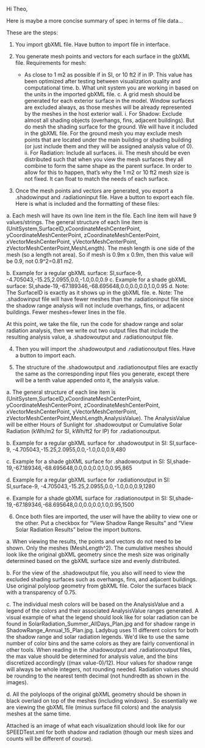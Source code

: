 Hi Theo,

Here is maybe a more concise summary of spec in terms of file data…

These are the steps:

 1. You import gbXML file. Have button to import file in interface.
 
 2. You generate mesh points and vectors for each surface in the gbXML file. Requirements for mesh:
      - As close to 1 m2 as possible if in SI, or 10 ft2 if in IP. This value has been optimized after testing between visualization quality and computational time.
	 b.	What unit system you are working in based on the units in the imported gbXML file.
	 c.	A grid mesh should be generated for each exterior surface in the model. Window surfaces are excluded always, as those meshes will be already represented by the meshes in the host exterior wall.
	 i.	For Shadow: Exclude almost all shading objects (overhangs, fins, adjacent buildings). But do mesh the shading surface for the ground. We will have it included in the gbXML file. For the ground mesh you may exclude mesh points that are located under the main building or shading building (or just include them and they will be assigned analysis value of 0).
	 ii.	For Radiation: Include all surfaces.
	 iii.	The mesh should be even distributed such that when you view the mesh surfaces they all combine to form the same shape as the parent surface. In order to allow for this to happen, that’s why the 1 m2 or 10 ft2 mesh size is not fixed. It can float to match the needs of each surface.
 
 3.	Once the mesh points and vectors are generated,  you export a .shadowinput and .radiationinput file. Have a button to export each file. Here is what is included and the formatting of these files:
 
  a.	Each mesh will have its own line item in the file. Each line item will have 9 values/strings. The general structure of each line item is (UnitSystem,SurfaceID,xCoordinateMeshCenterPoint, yCoordinateMeshCenterPoint, zCoordinateMeshCenterPoint, xVectorMeshCenterPoint, yVectorMeshCenterPoint, zVectorMeshCenterPoint,MeshLength). The mesh length is one side of the mesh (so a length not area). So if mesh is 0.9m x 0.9m, then this value will be 0.9, not 0.9^2=0.81 m2.

  b.	Example for a regular gbXML surface: SI,surface-9, -4.705043,-15.25,2.0955,0.0,-1.0,0.0,0.9
  c.	Example for a shade gbXML surface: SI,shade-19,-67.189346,-68.695648,0.0,0.0,0.0,1.0,0.95
  d.	Note: The SurfaceID is exactly as it shows up in the gbXML file.
  e.	Note: The .shadowinput file will have fewer meshes than the .radiationinput file since the shadow range analysis will not include overhangs, fins, or adjacent buildings. Fewer meshes=fewer lines in the file.

  At this point, we take the file, run the code for shadow range and solar radiation analysis, then we write out two output files that include the resulting analysis value, a .shadowoutput and .radiationoutput file.

 4.	Then you will import the .shadowoutput and .radiationoutput files. Have a button to import each.
  
 5.	The structure of the .shadowoutput and .radiationoutput files are exactly the same as the corresponding input files you generate, except there will be a tenth value appended onto it, the analysis value.
  
   a.	The general structure of each line item is (UnitSystem,SurfaceID,xCoordinateMeshCenterPoint, yCoordinateMeshCenterPoint, zCoordinateMeshCenterPoint, xVectorMeshCenterPoint, yVectorMeshCenterPoint, zVectorMeshCenterPoint,MeshLength,AnalysisValue). The AnalysisValue will be either Hours of Sunlight for .shadowoutput or Cumulative Solar Radiation (kWh/m2 for SI, kWh/ft2 for IP) for .radiationoutput.

   b.	Example for a regular gbXML surface for .shadowoutput in SI: SI,surface-9, -4.705043,-15.25,2.0955,0.0,-1.0,0.0,0.9,480

   c.	Example for a shade gbXML surface for .shadowoutput in SI:  SI,shade-19,-67.189346,-68.695648,0.0,0.0,0.0,1.0,0.95,865

   d.	Example for a regular gbXML surface for .radiationoutput in SI: SI,surface-9, -4.705043,-15.25,2.0955,0.0,-1.0,0.0,0.9,1280

   e.	Example for a shade gbXML surface for .radiationoutput in SI:  SI,shade-19,-67.189346,-68.695648,0.0,0.0,0.0,1.0,0.95,1500

 6.	Once both files are imported, the user will have the ability to view one or the other. Put a checkbox for “View Shadow Range Results” and “View Solar Radiation Results” below the import buttons.

  a.	When viewing the results, the points and vectors do not need to be shown. Only the meshes (MeshLength^2). The cumulative meshes should look like the original gbXML geometry since the mesh size was originally determined based on the gbXML surface size and evenly distributed.

  b.	For the view of the .shadowoutput file, you also will need to view the excluded shading surfaces such as overhangs, fins, and adjacent buildings. Use original polyloop geometry from gbXML file. Color the surfaces black with a transparency of 0.75.

  c.	The individual mesh colors will be based on the AnalysisValue and a legend of the colors and their associated AnalysisValue ranges generated. A visual example of what the legend should look like for solar radiation can be found in SolarRadiation_Summer_AllDays_Plan.jpg and for shadow range in ShadowRange_Annual_15_Plan.jpg. Ladybug uses 11 different colors for both the shadow range and solar radiation legends. We'd like to use the same number of color bins and the same colors as they are fairly conventional in other tools. When reading in the .shadowoutput and .radiationoutput files, the max value should be determined for analysis value, and the bins discretized accordingly ((max value-0)/12). Hour values for shadow range will always be whole integers, not rounding needed. Radiation values should be rounding to the nearest tenth decimal (not hundredth as shown in the images).

  d.	All the polyloops of the original gbXML geometry should be shown in black overlaid on top of the meshes (including windows) . So essentially we are viewing the gbXML file (minus surface fill colors) and the analysis meshes at the same time.

  Attached is an image of what each visualization should look like for our SPEEDTest.xml for both shadow and radiation (though our mesh sizes and counts will be different of course).
